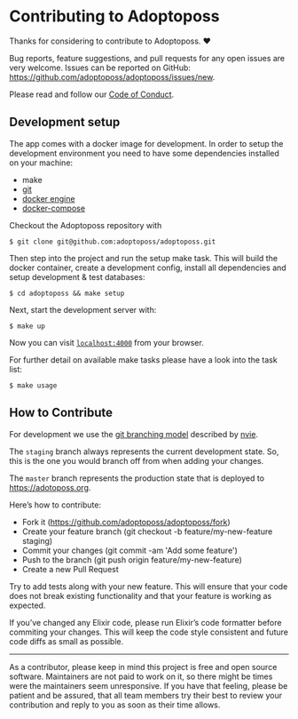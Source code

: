 # Contributing to Adoptoposs

Thanks for considering to contribute to Adoptoposs. ❤

Bug reports, feature suggestions, and pull requests for any open issues are very welcome. Issues can be reported on GitHub: https://github.com/adoptoposs/adoptoposs/issues/new.

Please read and follow our [Code of Conduct](https://github.com/adoptoposs/adoptoposs/blob/master/CODE_OF_CONDUCT.md).

## Development setup

The app comes with a docker image for development. 
In order to setup the development environment you need to have some dependencies installed on your machine:

- make
- [git](https://git-scm.com/downloads)
- [docker engine](https://docs.docker.com/install/)
- [docker-compose](https://docs.docker.com/compose/install/)

Checkout the Adoptoposs repository with

```
$ git clone git@github.com:adoptoposs/adoptoposs.git
```

Then step into the project and run the setup make task. This will build the docker container, create a development config, install all dependencies and setup development & test databases:

```
$ cd adoptoposs && make setup
```

Next, start the development server with:

```
$ make up
```

Now you can visit [`localhost:4000`](http://localhost:4000) from your browser.


For further detail on available make tasks please have a look into the task list:

```
$ make usage
```

## How to Contribute

For development we use the [git branching model](http://nvie.com/posts/a-successful-git-branching-model) described by [nvie](https://github.com/nvie).

The `staging` branch always represents the current development state. 
So, this is the one you would branch off from when adding your changes.

The `master` branch represents the production state that is deployed to https://adotoposs.org.

Here’s how to contribute:

* Fork it (https://github.com/adoptoposs/adoptoposs/fork)
* Create your feature branch (git checkout -b feature/my-new-feature staging)
* Commit your changes (git commit -am 'Add some feature')
* Push to the branch (git push origin feature/my-new-feature)
* Create a new Pull Request

Try to add tests along with your new feature. This will ensure that your code does not break existing functionality and that your feature is working as expected.

If you’ve changed any Elixir code, please run Elixir’s code formatter before commiting your changes. This will keep the code style consistent and future code diffs as small as possible.

---------

As a contributor, please keep in mind this project is free and open source software. Maintainers are not paid to work on it, so there might be times were the maintainers seem unresponsive. If you have that feeling, please be patient and be assured, that all team members try their best to review your contribution and reply to you as soon as their time allows.
